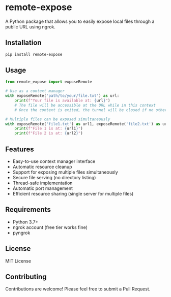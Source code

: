 # remote-expose

A Python package that allows you to easily expose local files through a public URL using ngrok.

## Installation

```bash
pip install remote-expose
```

## Usage

```python
from remote_expose import exposeRemote

# Use as a context manager
with exposeRemote('path/to/your/file.txt') as url:
    print(f"Your file is available at: {url}")
    # The file will be accessible at the URL while in this context
    # Once the context is exited, the tunnel will be closed if no other files are being exposed

# Multiple files can be exposed simultaneously
with exposeRemote('file1.txt') as url1, exposeRemote('file2.txt') as url2:
    print(f"File 1 is at: {url1}")
    print(f"File 2 is at: {url2}")
```

## Features

- Easy-to-use context manager interface
- Automatic resource cleanup
- Support for exposing multiple files simultaneously
- Secure file serving (no directory listing)
- Thread-safe implementation
- Automatic port management
- Efficient resource sharing (single server for multiple files)

## Requirements

- Python 3.7+
- ngrok account (free tier works fine)
- pyngrok

## License

MIT License

## Contributing

Contributions are welcome! Please feel free to submit a Pull Request.
